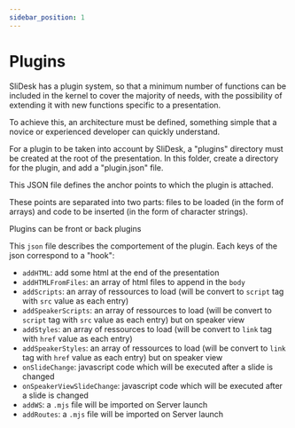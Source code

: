 ```yaml
---
sidebar_position: 1
---
```


# Plugins

SliDesk has a plugin system, so that a minimum number of functions can be included in the kernel to cover the majority of needs, with the possibility of extending it with new functions specific to a presentation.

To achieve this, an architecture must be defined, something simple that a novice or experienced developer can quickly understand.

For a plugin to be taken into account by SliDesk, a "plugins" directory must be created at the root of the presentation. In this folder, create a directory for the plugin, and add a "plugin.json" file.

This JSON file defines the anchor points to which the plugin is attached.

These points are separated into two parts: files to be loaded (in the form of arrays) and code to be inserted (in the form of character strings).

Plugins can be front or back plugins

This `json` file describes the comportement of the plugin. Each keys of the json correspond to a "hook":

- `addHTML`: add some html at the end of the presentation
- `addHTMLFromFiles`: an array of html files to append in the `body`
- `addScripts`: an array of ressources to load (will be convert to `script` tag with `src` value as each entry)
- `addSpeakerScripts`: an array of ressources to load (will be convert to `script` tag with `src` value as each entry) but on speaker view
- `addStyles`: an array of ressources to load (will be convert to `link` tag with `href` value as each entry)
- `addSpeakerStyles`: an array of ressources to load (will be convert to `link` tag with `href` value as each entry) but on speaker view
- `onSlideChange`: javascript code which will be executed after a slide is changed
- `onSpeakerViewSlideChange`: javascript code which will be executed after a slide is changed
- `addWS`: a `.mjs` file will be imported on Server launch
- `addRoutes`: a `.mjs` file will be imported on Server launch

